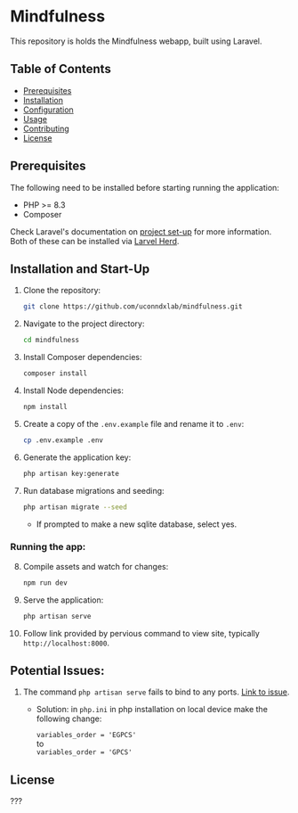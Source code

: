 # Mindfulness

This repository is holds the Mindfulness webapp, built using Laravel.

## Table of Contents

- [Prerequisites](#prerequisites)
- [Installation](#installation)
- [Configuration](#configuration)
- [Usage](#usage)
- [Contributing](#contributing)
- [License](#license)

## Prerequisites

The following need to be installed before starting running the application:
- PHP >= 8.3
- Composer

Check Laravel's documentation on [project set-up](https://laravel.com/docs/11.x/installation#creating-a-laravel-project) for more information. Both of these can be installed via [Larvel Herd](https://herd.laravel.com/windows).

## Installation and Start-Up

1. Clone the repository:

    ```bash
    git clone https://github.com/uconndxlab/mindfulness.git
    ```

2. Navigate to the project directory:

    ```bash
    cd mindfulness
    ```

3. Install Composer dependencies:

    ```bash
    composer install
    ```

4. Install Node dependencies:
    ```bash
    npm install
    ```

5. Create a copy of the `.env.example` file and rename it to `.env`:

    ```bash
    cp .env.example .env
    ```

6. Generate the application key:

    ```bash
    php artisan key:generate
    ```

7. Run database migrations and seeding:
    ```bash
    php artisan migrate --seed
    ```
    - If prompted to make a new sqlite database, select yes.

### Running the app:

8. Compile assets and watch for changes:

    ```bash
    npm run dev
    ```

9. Serve the application:

    ```bash
    php artisan serve
    ```

10. Follow link provided by pervious command to view site, typically `http://localhost:8000`.

## Potential Issues:

1. The command `php artisan serve` fails to bind to any ports. [Link to issue](https://github.com/laravel/framework/issues/34229).
     - Solution: in `php.ini` in php installation on local device make the following change:

        `variables_order = 'EGPCS'` <br>
        to <br>
        `variables_order = 'GPCS'`

## License

???
